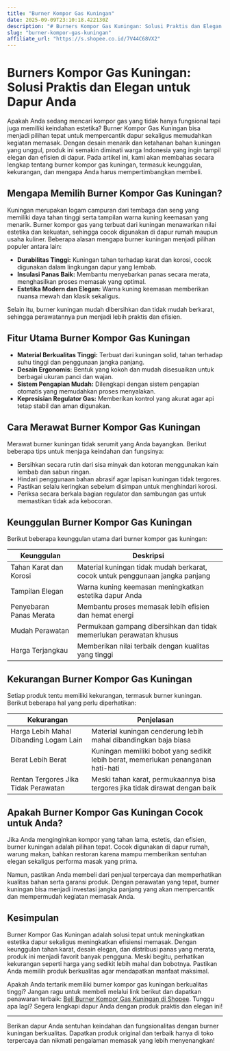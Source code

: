 ```yaml
---
title: "Burner Kompor Gas Kuningan"
date: 2025-09-09T23:10:18.422130Z
description: "# Burners Kompor Gas Kuningan: Solusi Praktis dan Elegan untuk Dapur Anda..."
slug: "burner-kompor-gas-kuningan"
affiliate_url: "https://s.shopee.co.id/7V44C68VX2"
---
```

# Burners Kompor Gas Kuningan: Solusi Praktis dan Elegan untuk Dapur Anda

Apakah Anda sedang mencari kompor gas yang tidak hanya fungsional tapi juga memiliki keindahan estetika? Burner Kompor Gas Kuningan bisa menjadi pilihan tepat untuk mempercantik dapur sekaligus memudahkan kegiatan memasak. Dengan desain menarik dan ketahanan bahan kuningan yang unggul, produk ini semakin diminati warga Indonesia yang ingin tampil elegan dan efisien di dapur. Pada artikel ini, kami akan membahas secara lengkap tentang burner kompor gas kuningan, termasuk keunggulan, kekurangan, dan mengapa Anda harus mempertimbangkan membeli.

## Mengapa Memilih Burner Kompor Gas Kuningan?

Kuningan merupakan logam campuran dari tembaga dan seng yang memiliki daya tahan tinggi serta tampilan warna kuning keemasan yang menarik. Burner kompor gas yang terbuat dari kuningan menawarkan nilai estetika dan kekuatan, sehingga cocok digunakan di dapur rumah maupun usaha kuliner. Beberapa alasan mengapa burner kuningan menjadi pilihan populer antara lain:

- **Durabilitas Tinggi:** Kuningan tahan terhadap karat dan korosi, cocok digunakan dalam lingkungan dapur yang lembab.
- **Insulasi Panas Baik:** Membantu menyebarkan panas secara merata, menghasilkan proses memasak yang optimal.
- **Estetika Modern dan Elegan:** Warna kuning keemasan memberikan nuansa mewah dan klasik sekaligus.

Selain itu, burner kuningan mudah dibersihkan dan tidak mudah berkarat, sehingga perawatannya pun menjadi lebih praktis dan efisien.

## Fitur Utama Burner Kompor Gas Kuningan

- **Material Berkualitas Tinggi:** Terbuat dari kuningan solid, tahan terhadap suhu tinggi dan penggunaan jangka panjang.
- **Desain Ergonomis:** Bentuk yang kokoh dan mudah disesuaikan untuk berbagai ukuran panci dan wajan.
- **Sistem Pengapian Mudah:** Dilengkapi dengan sistem pengapian otomatis yang memudahkan proses menyalakan.
- **Kepresisian Regulator Gas:** Memberikan kontrol yang akurat agar api tetap stabil dan aman digunakan.

## Cara Merawat Burner Kompor Gas Kuningan

Merawat burner kuningan tidak serumit yang Anda bayangkan. Berikut beberapa tips untuk menjaga keindahan dan fungsinya:

- Bersihkan secara rutin dari sisa minyak dan kotoran menggunakan kain lembab dan sabun ringan.
- Hindari penggunaan bahan abrasif agar lapisan kuningan tidak tergores.
- Pastikan selalu keringkan sebelum disimpan untuk menghindari korosi.
- Periksa secara berkala bagian regulator dan sambungan gas untuk memastikan tidak ada kebocoran.

## Keunggulan Burner Kompor Gas Kuningan

Berikut beberapa keunggulan utama dari burner kompor gas kuningan:

| Keunggulan | Deskripsi |
| --- | --- |
| Tahan Karat dan Korosi | Material kuningan tidak mudah berkarat, cocok untuk penggunaan jangka panjang |
| Tampilan Elegan | Warna kuning keemasan meningkatkan estetika dapur Anda |
| Penyebaran Panas Merata | Membantu proses memasak lebih efisien dan hemat energi |
| Mudah Perawatan | Permukaan gampang dibersihkan dan tidak memerlukan perawatan khusus |
| Harga Terjangkau | Memberikan nilai terbaik dengan kualitas yang tinggi |

## Kekurangan Burner Kompor Gas Kuningan

Setiap produk tentu memiliki kekurangan, termasuk burner kuningan. Berikut beberapa hal yang perlu diperhatikan:

| Kekurangan | Penjelasan |
| --- | --- |
| Harga Lebih Mahal Dibanding Logam Lain | Material kuningan cenderung lebih mahal dibandingkan baja biasa |
| Berat Lebih Berat | Kuningan memiliki bobot yang sedikit lebih berat, memerlukan penanganan hati-hati |
| Rentan Tergores Jika Tidak Perawatan | Meski tahan karat, permukaannya bisa tergores jika tidak dirawat dengan baik |

## Apakah Burner Kompor Gas Kuningan Cocok untuk Anda?

Jika Anda menginginkan kompor yang tahan lama, estetis, dan efisien, burner kuningan adalah pilihan tepat. Cocok digunakan di dapur rumah, warung makan, bahkan restoran karena mampu memberikan sentuhan elegan sekaligus performa masak yang prima.

Namun, pastikan Anda membeli dari penjual terpercaya dan memperhatikan kualitas bahan serta garansi produk. Dengan perawatan yang tepat, burner kuningan bisa menjadi investasi jangka panjang yang akan mempercantik dan mempermudah kegiatan memasak Anda.

## Kesimpulan

Burner Kompor Gas Kuningan adalah solusi tepat untuk meningkatkan estetika dapur sekaligus meningkatkan efisiensi memasak. Dengan keunggulan tahan karat, desain elegan, dan distribusi panas yang merata, produk ini menjadi favorit banyak pengguna. Meski begitu, perhatikan kekurangan seperti harga yang sedikit lebih mahal dan bobotnya. Pastikan Anda memilih produk berkualitas agar mendapatkan manfaat maksimal.

Apakah Anda tertarik memiliki burner kompor gas kuningan berkualitas tinggi? Jangan ragu untuk membeli melalui link berikut dan dapatkan penawaran terbaik: [Beli Burner Kompor Gas Kuningan di Shopee](https://s.shopee.co.id/7V44C68VX2). Tunggu apa lagi? Segera lengkapi dapur Anda dengan produk praktis dan elegan ini!

---

Berikan dapur Anda sentuhan keindahan dan fungsionalitas dengan burner kuningan berkualitas. Dapatkan produk original dan terbaik hanya di toko terpercaya dan nikmati pengalaman memasak yang lebih menyenangkan!